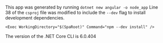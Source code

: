 This app was generated by running `dotnet new angular -o node_app`
Line 38 of the `csproj` file was modified to include the `--dev` flag to install development dependencies.
```
<Exec WorkingDirectory="$(SpaRoot)" Command="npm --dev install" />
```
The version of the .NET Core CLI is 6.0.404
